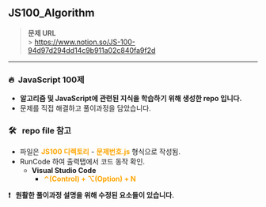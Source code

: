 ## **JS100_Algorithm**

> **문제 URL**<br /> > https://www.notion.so/JS-100-94d97d294dd14c9b911a02c840fa9f2d

---

### **🔥&nbsp;&nbsp;JavaScript 100제**

- **알고리즘 및 JavaScript에 관련된 지식을 학습하기 위해 생성한 repo 입니다.**
- 문제를 직접 해결하고 풀이과정을 담았습니다.

### **🛠 &nbsp;&nbsp;repo file 참고**

- 파일은 **<span style="color: #ffa500">JS100 디렉토리</span>** - **<span style="color: #ffa500">문제번호.js</span>** 형식으로 작성됨.
- RunCode 하여 출력탭에서 코드 동작 확인.
  - **Visual Studio Code**
    - **<span style="color: #ffa500">⌃(Control) + ⌥(Option) + N</span>**

**❗️ &nbsp;&nbsp;원활한 풀이과정 설명을 위해 수정된 요소들이 있습니다.**
